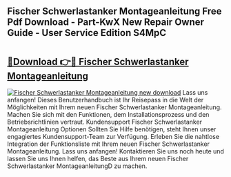 ## Fischer Schwerlastanker Montageanleitung Free Pdf Download - Part-KwX New Repair Owner Guide - User Service Edition S4MpC

# <h2><a href="http://df6vc6.blite.top/?on=Fischer+Schwerlastanker+Montageanleitung">🔗Download 👉🔴 Fischer Schwerlastanker Montageanleitung</a></h2>

[![Fischer Schwerlastanker Montageanleitung new download](https://i.imgur.com/lujVjoI.png)](http://df6vc6.blite.top/?on=Fischer+Schwerlastanker+Montageanleitung)
Lass uns anfangen! Dieses Benutzerhandbuch ist Ihr Reisepass in die Welt der Möglichkeiten mit Ihrem neuen Fischer Schwerlastanker Montageanleitung. Machen Sie sich mit den Funktionen, dem Installationsprozess und den Betriebsrichtlinien vertraut. Kundensupport Fischer Schwerlastanker Montageanleitung Optionen Sollten Sie Hilfe benötigen, steht Ihnen unser engagiertes Kundensupport-Team zur Verfügung. Erleben Sie die nahtlose Integration der Funktionsliste mit Ihrem neuen Fischer Schwerlastanker Montageanleitung. Lass uns anfangen! Kontaktieren Sie uns noch heute und lassen Sie uns Ihnen helfen, das Beste aus Ihrem neuen Fischer Schwerlastanker MontageanleitungD zu machen.
